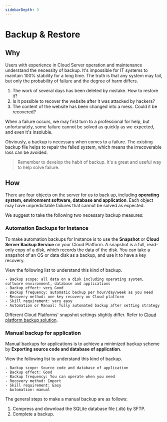 ```yaml
---
sidebarDepth: 3
---
```


# Backup & Restore

## Why

Users with experience in Cloud Server operation and maintenance understand the necessity of backup. It's impossible for IT systems to maintain 100% stability for a long time. The truth is that any system may fail, but only the probability of failure and the degree of harm differs.

1. The work of several days has been deleted by mistake. How to restore it?
2. Is it possible to recover the website after it was attacked by hackers?
3. The content of the website has been changed into a mess. Could it be recovered?

When a failure occurs, we may first turn to a professional for help, but unfortunately, some failure cannot be solved as quickly as we expected, and even it's insoluble.

Obviously, a backup is necessary when comes to a failure. The existing backup file helps to repair the failed system, which means the irrecoverable loss can be avoided.

> Remember to develop the habit of backup. It's a great and useful way to help solve failure.

## How

There are four objects on the server for us to back up, including **operating system, environment software, database and application**. Each object may have unpredictable failures that cannot be solved as expected.

We suggest to take the following two necessary backup measures:

### Automation Backups for Instance

To make automation backups for Instance is to use the **Snapshot** or **Cloud Server Backup Service** on your Cloud Platform. A snapshot is a full, read-only copy of a disk, which records the data of the disk. You can take a snapshot of an OS or data disk as a backup, and use it to have a key recovery.

View the following list to understand this kind of backup.

```
- Backup scope: all data on a disk including operating system, software environment, database and applications
- Backup effect: very Good
- Backup frequency: automatic backup per hour/day/week as you need
- Recovery method: one key recovery on Cloud platform
- Skill requirement: very easy 
- Automation or Manual: fully automated backup after setting strategy
```

Different Cloud Platforms' snapshot settings slightly differ. Refer to [Cloud platform backup solution](https://support.websoft9.com/docs/faq/tech-instance.html).

### Manual backup for application

 Manual backups for applications is to achieve a minimized backup scheme by **Exporting source code and database of application**.

 View the following list to understand this kind of backup.

```
- Backup scope: Source code and database of application
- Backup effect: Good
- Backup frequency: You can operate when you need
- Recovery method: Import
- Skill requirement: Easy 
- Automation: manual
```
The general steps to make a manual backup are as follows:

1. Compress and download the SQLite database file (.db) by SFTP.
2. Complete a backup.